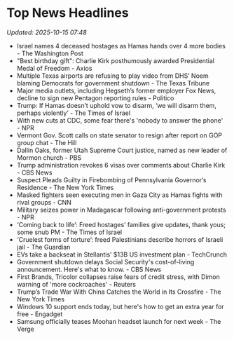 # Top News Headlines

_Updated: 2025-10-15 07:48_

- Israel names 4 deceased hostages as Hamas hands over 4 more bodies - The Washington Post
- "Best birthday gift": Charlie Kirk posthumously awarded Presidential Medal of Freedom - Axios
- Multiple Texas airports are refusing to play video from DHS’ Noem blaming Democrats for government shutdown - The Texas Tribune
- Major media outlets, including Hegseth’s former employer Fox News, decline to sign new Pentagon reporting rules - Politico
- Trump: If Hamas doesn’t uphold vow to disarm, ‘we will disarm them, perhaps violently’ - The Times of Israel
- With new cuts at CDC, some fear there's 'nobody to answer the phone' - NPR
- Vermont Gov. Scott calls on state senator to resign after report on GOP group chat - The Hill
- Dallin Oaks, former Utah Supreme Court justice, named as new leader of Mormon church - PBS
- Trump administration revokes 6 visas over comments about Charlie Kirk - CBS News
- Suspect Pleads Guilty in Firebombing of Pennsylvania Governor’s Residence - The New York Times
- Masked fighters seen executing men in Gaza City as Hamas fights with rival groups - CNN
- Military seizes power in Madagascar following anti-government protests - NPR
- ‘Coming back to life’: Freed hostages’ families give updates, thank yous; some snub PM - The Times of Israel
- ‘Cruelest forms of torture’: freed Palestinians describe horrors of Israeli jail - The Guardian
- EVs take a backseat in Stellantis’ $13B US investment plan - TechCrunch
- Government shutdown delays Social Security's cost-of-living announcement. Here's what to know. - CBS News
- First Brands, Tricolor collapses raise fears of credit stress, with Dimon warning of 'more cockroaches' - Reuters
- Trump’s Trade War With China Catches the World in Its Crossfire - The New York Times
- Windows 10 support ends today, but here's how to get an extra year for free - Engadget
- Samsung officially teases Moohan headset launch for next week - The Verge